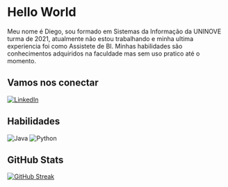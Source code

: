 # Hello World

Meu nome é Diego, sou formado em Sistemas da Informação da UNINOVE turma de 2021, atualmente não estou trabalhando e minha ultima experiencia foi como Assistete de BI. Minhas habilidades são conhecimentos adquiridos na faculdade mas sem uso pratico até o momento.

## Vamos nos conectar

[![LinkedIn](https://img.shields.io/badge/LinkedIn-000?style=for-the-badge&logo=linkedin&logoColor=0E76A8)](https://www.linkedin.com/in/diego-henrique-oliveira-84453410b/)

## Habilidades 

![Java](https://img.shields.io/badge/Java-000?style=for-the-badge&logo=java)
![Python](https://img.shields.io/badge/Python-000?style=for-the-badge&logo=python)

## GitHub Stats

[![GitHub Streak](https://streak-stats.demolab.com/?user=diegodon1&theme=bear&background=000&border=30A3DC&dates=FFF)](https://git.io/edimaron)
